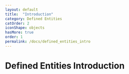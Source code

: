 ```yaml
---
layout: default
title:  "Introduction"
category: Defined Entities
catOrder: 2
iconShape: objects
hasMore: true
order: 1
permalink: /docs/defined_entities_intro
---
```

<h1 class="page-heading">Defined Entities Introduction</h1>
